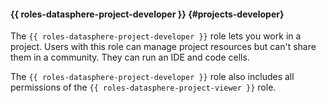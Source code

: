 #### {{ roles-datasphere-project-developer }} {#projects-developer}

The `{{ roles-datasphere-project-developer }}` role lets you work in a project. Users with this role can manage project resources but can't share them in a community. They can run an IDE and code cells.

The `{{ roles-datasphere-project-developer }}` role also includes all permissions of the `{{ roles-datasphere-project-viewer }}` role.
